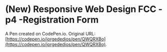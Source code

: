 # (New) Responsive Web Design FCC - p4 -Registration Form

A Pen created on CodePen.io. Original URL: [https://codepen.io/jorgededios/pen/QWQRXBo](https://codepen.io/jorgededios/pen/QWQRXBo).

